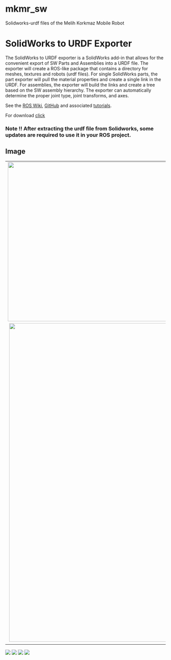 # mkmr_sw

Solidworks-urdf files of the Melih Korkmaz Mobile Robot 


# SolidWorks to URDF Exporter


The SolidWorks to URDF exporter is a SolidWorks add-in that allows for the convenient export of SW Parts and Assemblies into a URDF file. The exporter will create a ROS-like package that contains a directory for meshes, textures and robots (urdf files). For single SolidWorks parts, the part exporter will pull the material properties and create a single link in the URDF. For assemblies, the exporter will build the links and create a tree based on the SW assembly hierarchy. The exporter can automatically determine the proper joint type, joint transforms, and axes.


See the [ROS Wiki](https://github.com/ros/solidworks_urdf_exporter), [GitHub](https://github.com/ros/solidworks_urdf_exporter) and associated [tutorials](http://wiki.ros.org/sw_urdf_exporter/Tutorials).

For download [click](https://github.com/mkorkmz/mkmr_sw/raw/main/sw2urdfSetup.exe)

### Note !! After extracting the urdf file from Solidworks, some updates are required to use it in your ROS project.

  ## Image

<table>
  <tr>
    <td><img src="https://github.com/mkorkmz/mkmr_sw/blob/main/mkmr_sw_img/preview1.JPG?raw=true" width="500"></td>
    <td><img src="https://github.com/mkorkmz/mkmr_sw/blob/main/mkmr_sw_img/preview2.JPG?raw=true" width="500"></td>
  </tr>
  
  <tr>
    <td colspan="2">&nbsp;<img src="https://github.com/mkorkmz/mkmr_sw/blob/main/mkmr_sw_img/ss3.png?raw=true" width="1000"></td>
  </tr>
  
</table>


<img src="https://github.com/mkorkmz/mkmr_sw/blob/main/mkmr_sw_img/sw_exporter_initial.png?raw=true">
<img src="https://github.com/mkorkmz/mkmr_sw/blob/main/mkmr_sw_img/sw_exporter_config.png?raw=true">
<img src="https://github.com/mkorkmz/mkmr_sw/blob/main/mkmr_sw_img/sw_exporter_joints.png?raw=true">
<img src="https://github.com/mkorkmz/mkmr_sw/blob/main/mkmr_sw_img/sw_exporter_links.png?raw=true">
